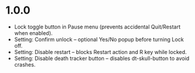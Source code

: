 # 1.0.0
- Lock toggle button in Pause menu (prevents accidental Quit/Restart when enabled).
- Setting: Confirm unlock – optional Yes/No popup before turning Lock off.
- Setting: Disable restart – blocks Restart action and R key while locked.
- Setting: Disable death tracker button – disables dt-skull-button to avoid crashes.
